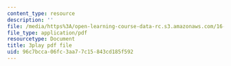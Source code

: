 ```yaml
---
content_type: resource
description: ''
file: /media/https%3A/open-learning-course-data-rc.s3.amazonaws.com/16-842-fundamentals-of-systems-engineering-fall-2015/96c7bcca06fc3aa77c15843cd185f592_v6eIvQ9wU1w.pdf
file_type: application/pdf
resourcetype: Document
title: 3play pdf file
uid: 96c7bcca-06fc-3aa7-7c15-843cd185f592
---
```

